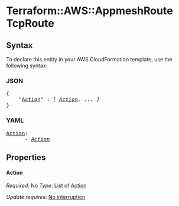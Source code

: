 # Terraform::AWS::AppmeshRoute TcpRoute

## Syntax

To declare this entity in your AWS CloudFormation template, use the following syntax:

### JSON

<pre>
{
    "<a href="#action" title="Action">Action</a>" : <i>[ <a href="tcproute-action.md">Action</a>, ... ]</i>
}
</pre>

### YAML

<pre>
<a href="#action" title="Action">Action</a>: <i>
      - <a href="tcproute-action.md">Action</a></i>
</pre>

## Properties

#### Action

_Required_: No
_Type_: List of <a href="tcproute-action.md">Action</a>

_Update requires_: [No interruption](https://docs.aws.amazon.com/AWSCloudFormation/latest/UserGuide/using-cfn-updating-stacks-update-behaviors.html#update-no-interrupt)

